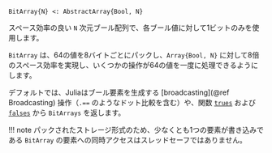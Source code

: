 ```
BitArray{N} <: AbstractArray{Bool, N}
```

スペース効率の良い `N` 次元ブール配列で、各ブール値に対して1ビットのみを使用します。

`BitArray` は、64の値を8バイトごとにパックし、`Array{Bool, N}` に対して8倍のスペース効率を実現し、いくつかの操作が64の値を一度に処理できるようにします。

デフォルトでは、Juliaはブール要素を生成する [broadcasting](@ref Broadcasting) 操作（`.==` のようなドット比較を含む）や、関数 [`trues`](@ref) および [`falses`](@ref) から `BitArrays` を返します。

!!! note
    パックされたストレージ形式のため、少なくとも1つの要素が書き込みである `BitArray` の要素への同時アクセスはスレッドセーフではありません。

